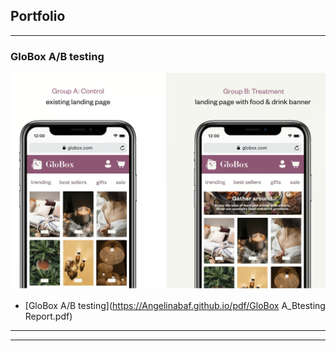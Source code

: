 ## Portfolio

---

### GloBox A/B testing 

<img src="images/GloBox_Project_logo.png?raw=true"/>


- [GloBox A/B testing](https://Angelinabaf.github.io/pdf/GloBox A_Btesting Report.pdf)


---




---

